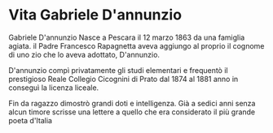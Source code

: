 # Vita Gabriele D'annunzio

Gabriele D'annunzio Nasce a Pescara il 12 marzo 1863 da una famiglia agiata.
il Padre Francesco Rapagnetta aveva aggiungo al proprio il cognome di uno zio che lo aveva adottato, D'annunzio.

D'annunzio compì privatamente gli studi elementari e frequentò il prestigioso Reale Collegio Cicognini di Prato dal 1874 al 1881 anno in conseguì la licenza liceale.

Fin da ragazzo dimostrò grandi doti e intelligenza.
Già a sedici anni senza alcun timore scrisse una lettere a quello che era considerato il più grande poeta d'Italia 
<!--stackedit_data:
eyJoaXN0b3J5IjpbMzg5OTk4MTk3LDEyMDg3NTU2NzMsLTEzNz
IzOTY2NzUsLTUxNzE0Nzc5LC0xODMzMjk3Nzg2LC0yMDg4NzQ2
NjEyXX0=
-->